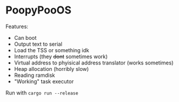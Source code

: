 # PoopyPooOS

Features:
- Can boot
- Output text to serial
- Load the TSS or something idk
- Interrupts (they ~~dont~~ sometimes work)
- Virtual address to phyisical address translator (works sometimes)
- Heap allocation (horribly slow)
- Reading ramdisk
- "Working" task executor

Run with `cargo run --release`